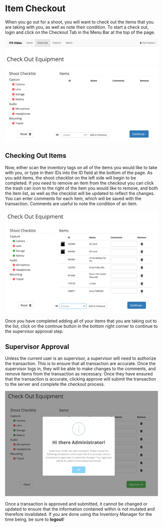 # Item Checkout

When you go out for a shoot, you will want to check out the items that you are taking with you, as well as note their condition. To start a check out, login and click on the Checkout Tab in the Menu Bar at the top of the page.

![](assets/Checkout-Blank.png)

## Checking Out Items

Now, either scan the inventory tags on all of the items you would like to take with you, or type in their IDs into the ID field at the bottom of the page. As you add items, the shoot checklist on the left side will begin to be completed. If you need to remove an item from the checkout you can click the trash can icon to the right of the item you would like to remove, and both the item list, as well as the checklist will be updated to reflect the changes. You can enter comments for each item, which will be saved with the transaction. Comments are useful to note the condition of an item.

![](/assets/Checkout-Items.png)

Once you have completed adding all of your items that you are taking out to the list, click on the continue button in the bottom right corner to continue to the supervisor approval step.

## Supervisor Approval

Unless the current user is an supervisor, a supervisor will need to authorize the transaction. This is to ensure that all transaction are accurate. Once the supervisor logs in, they will be able to make changes to the comments, and remove items from the transaction as necessary. Once they have ensured that the transaction is accurate, clicking approve will submit the transaction to the server and complete the checkout process.

![](/assets/Checkout-SupCheck.png)

Once a transaction is approved and submitted, it cannot be changed or updated to ensure that the information contained within is not mutated and therefore invalidated. If you are done using the Inventory Manager for the time being, be sure to **logout**!

